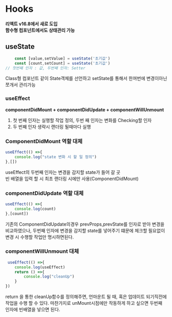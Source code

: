 # Hooks
**리액트 v16.8에서 새로 도입**<br>
**함수형 컴포넌트에서도 상태관리 가능**

## useState
```jsx
    const [value,setValue] = useState('초기값')
    const [count,setCount] = useState('초기값')
// 첫번째 인자 : 값, 두번째 인자: Setter
```
Class형 컴포넌트 같이 State객체를 선언하고 setState를 통해서 한꺼번에 변경이아닌 쪼개서 관리가능

### useEffect
**componentDidMount + componentDidUpdate + componentWillUnmount**
1. 첫 번째 인자는 실행할 작업 정의, 두번 째 인자는 변화를 Checking할 인자
2. 두 번째 인자 생략시 랜더링 될때마다 실행 
### ComponentDidMount 역할 대체
```jsx
useEffect(() =>{
    console.log("state 변화 시 할 일 정의")
},[])
```
useEffect의 두번째 인자는 변경을 감지할 state가 들어 갈 곳<br>
빈 배열을 입력 할 시 최초 랜더링 시에만 사용(ComponentDidMount)

### componentDidUpdate 역할 대체
```jsx
useEffect(() =>{
    console.log(count)
},[count])
```
기존의 ComponentDidUpdate의경우 prevProps,prevState를 인자로 받아 변경을 비교하였으나,
두번째 인자에 변경을 감지할 state를 넣어주기 떄문에 체크할 필요없이 변경 시 수행할 작업만 명시하면된다.

### componentWillUnmount 대체
```jsx
 useEffect(() =>{
    console.log(useEffect)
    return () =>{
        console.log("cleanUp")
    }
})
```
return 을 통한 cleanUp함수를 정의해주면, 언마운트 될 때, 혹은 업데이트 되기직전에 작업을 수행 할 수 있다.
마찬가지로 unMount시점에만 작동하게 하고 싶으면 두번째 인자에 빈배열을 넣으면 된다.